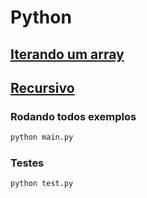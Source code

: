 # Python

## [Iterando um array](./iterate_array.py)

## [Recursivo](./recursive.py)

### Rodando todos exemplos

```python
python main.py
```

### Testes

```python
python test.py
```
